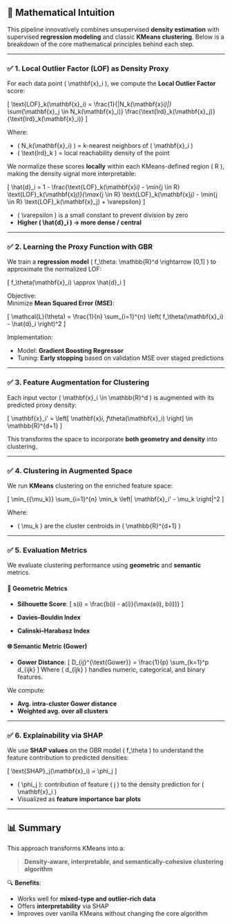 ## 📐 Mathematical Intuition

This pipeline innovatively combines unsupervised **density estimation** with supervised **regression modeling** and classic **KMeans clustering**. Below is a breakdown of the core mathematical principles behind each step.

---

### ✅ 1. Local Outlier Factor (LOF) as Density Proxy

For each data point \( \mathbf{x}_i \), we compute the **Local Outlier Factor** score:

\[
\text{LOF}_k(\mathbf{x}_i) = \frac{1}{|N_k(\mathbf{x}_i)|} \sum_{\mathbf{x}_j \in N_k(\mathbf{x}_i)} \frac{\text{lrd}_k(\mathbf{x}_j)}{\text{lrd}_k(\mathbf{x}_i)}
\]

Where:
- \( N_k(\mathbf{x}_i) \) = k-nearest neighbors of \( \mathbf{x}_i \)  
- \( \text{lrd}_k \) = local reachability density of the point  

We normalize these scores **locally** within each KMeans-defined region \( R \), making the density signal more interpretable:

\[
\hat{d}_i = 1 - \frac{\text{LOF}_k(\mathbf{x}_i) - \min_{j \in R} \text{LOF}_k(\mathbf{x}_j)}{\max_{j \in R} \text{LOF}_k(\mathbf{x}_j) - \min_{j \in R} \text{LOF}_k(\mathbf{x}_j) + \varepsilon}
\]

- \( \varepsilon \) is a small constant to prevent division by zero  
- **Higher \( \hat{d}_i \) → more dense / central**

---

### ✅ 2. Learning the Proxy Function with GBR

We train a **regression model** \( f_\theta: \mathbb{R}^d \rightarrow [0,1] \) to approximate the normalized LOF:

\[
f_\theta(\mathbf{x}_i) \approx \hat{d}_i
\]

Objective:  
Minimize **Mean Squared Error (MSE)**:

\[
\mathcal{L}(\theta) = \frac{1}{n} \sum_{i=1}^{n} \left( f_\theta(\mathbf{x}_i) - \hat{d}_i \right)^2
\]

Implementation:
- Model: **Gradient Boosting Regressor**
- Tuning: **Early stopping** based on validation MSE over staged predictions

---

### ✅ 3. Feature Augmentation for Clustering

Each input vector \( \mathbf{x}_i \in \mathbb{R}^d \) is augmented with its predicted proxy density:

\[
\mathbf{x}_i' = \left[ \mathbf{x}_i, f_\theta(\mathbf{x}_i) \right] \in \mathbb{R}^{d+1}
\]

This transforms the space to incorporate **both geometry and density** into clustering.

---

### ✅ 4. Clustering in Augmented Space

We run **KMeans** clustering on the enriched feature space:

\[
\min_{\{\mu_k\}} \sum_{i=1}^{n} \min_k \left\| \mathbf{x}_i' - \mu_k \right\|^2
\]

Where:
- \( \mu_k \) are the cluster centroids in \( \mathbb{R}^{d+1} \)

---

### ✅ 5. Evaluation Metrics

We evaluate clustering performance using **geometric** and **semantic** metrics.

#### 📐 Geometric Metrics
- **Silhouette Score**:
  \[
  s(i) = \frac{b(i) - a(i)}{\max(a(i), b(i))}
  \]

- **Davies–Bouldin Index**
- **Calinski–Harabasz Index**

#### 🌐 Semantic Metric (Gower)
- **Gower Distance**:
  \[
  D_{ij}^{\text{Gower}} = \frac{1}{p} \sum_{k=1}^p d_{ijk}
  \]
  Where \( d_{ijk} \) handles numeric, categorical, and binary features.

We compute:
- **Avg. intra-cluster Gower distance**
- **Weighted avg. over all clusters**

---

### ✅ 6. Explainability via SHAP

We use **SHAP values** on the GBR model \( f_\theta \) to understand the feature contribution to predicted densities:

\[
\text{SHAP}_j(\mathbf{x}_i) = \phi_j
\]

- \( \phi_j \): contribution of feature \( j \) to the density prediction for \( \mathbf{x}_i \)
- Visualized as **feature importance bar plots**

---

## 📊 Summary

This approach transforms KMeans into a:

> **Density-aware, interpretable, and semantically-cohesive clustering algorithm**

🔍 **Benefits**:
- Works well for **mixed-type and outlier-rich data**
- Offers **interpretability** via SHAP
- Improves over vanilla KMeans without changing the core algorithm
